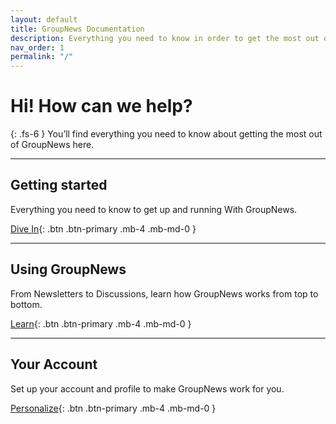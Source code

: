 ```yaml
---
layout: default
title: GroupNews Documentation
description: Everything you need to know in order to get the most out of using GroupNews.
nav_order: 1
permalink: "/"
---
```


# Hi! How can we help?

{: .fs-6 }
You’ll find everything you need to know about getting the most out of GroupNews here.

---

## Getting started

Everything you need to know to get up and running With GroupNews.

[Dive In](/getting-started){: .btn .btn-primary .mb-4 .mb-md-0 }

---

## Using GroupNews

From Newsletters to Discussions, learn how GroupNews works from top to bottom.

[Learn](/using-groupnews){: .btn .btn-primary .mb-4 .mb-md-0 }

---

## Your Account

Set up your account and profile to make GroupNews work for you.

[Personalize](/your-account){: .btn .btn-primary .mb-4 .mb-md-0 }
